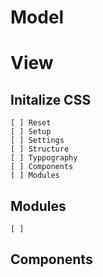 # Model



# View

## Initalize CSS
	[ ] Reset
	[ ] Setup
	[ ] Settings
	[ ] Structure
	[ ] Typpography
	[ ] Components
	[ ] Modules

## Modules
	[ ] 

## Components